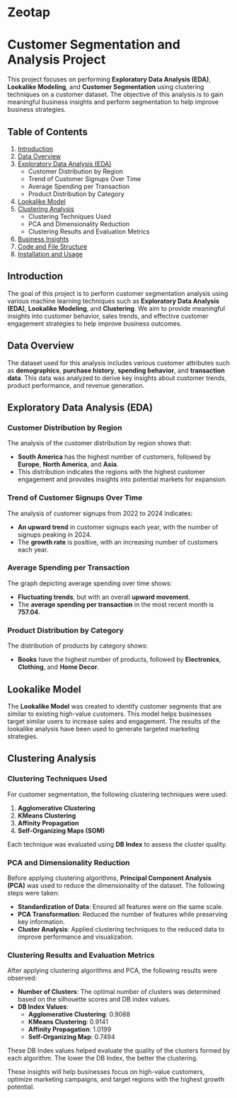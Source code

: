 # Zeotap
# **Customer Segmentation and Analysis Project**

This project focuses on performing **Exploratory Data Analysis (EDA)**, **Lookalike Modeling**, and **Customer Segmentation** using clustering techniques on a customer dataset. The objective of this analysis is to gain meaningful business insights and perform segmentation to help improve business strategies.

## **Table of Contents**
1. [Introduction](#introduction)
2. [Data Overview](#data-overview)
3. [Exploratory Data Analysis (EDA)](#exploratory-data-analysis-eda)
   - Customer Distribution by Region
   - Trend of Customer Signups Over Time
   - Average Spending per Transaction
   - Product Distribution by Category
4. [Lookalike Model](#lookalike-model)
5. [Clustering Analysis](#clustering-analysis)
   - Clustering Techniques Used
   - PCA and Dimensionality Reduction
   - Clustering Results and Evaluation Metrics
6. [Business Insights](#business-insights)
7. [Code and File Structure](#code-and-file-structure)
8. [Installation and Usage](#installation-and-usage)

## **Introduction**
The goal of this project is to perform customer segmentation analysis using various machine learning techniques such as **Exploratory Data Analysis (EDA)**, **Lookalike Modeling**, and **Clustering**. We aim to provide meaningful insights into customer behavior, sales trends, and effective customer engagement strategies to help improve business outcomes.

## **Data Overview**
The dataset used for this analysis includes various customer attributes such as **demographics**, **purchase history**, **spending behavior**, and **transaction data**. This data was analyzed to derive key insights about customer trends, product performance, and revenue generation.

## **Exploratory Data Analysis (EDA)**

### **Customer Distribution by Region**
The analysis of the customer distribution by region shows that:
- **South America** has the highest number of customers, followed by **Europe**, **North America**, and **Asia**.
- This distribution indicates the regions with the highest customer engagement and provides insights into potential markets for expansion.

### **Trend of Customer Signups Over Time**
The analysis of customer signups from 2022 to 2024 indicates:
- **An upward trend** in customer signups each year, with the number of signups peaking in 2024.
- The **growth rate** is positive, with an increasing number of customers each year.

### **Average Spending per Transaction**
The graph depicting average spending over time shows:
- **Fluctuating trends**, but with an overall **upward movement**.
- The **average spending per transaction** in the most recent month is **757.04**.

### **Product Distribution by Category**
The distribution of products by category shows:
- **Books** have the highest number of products, followed by **Electronics**, **Clothing**, and **Home Decor**.

## **Lookalike Model**
The **Lookalike Model** was created to identify customer segments that are similar to existing high-value customers. This model helps businesses target similar users to increase sales and engagement. The results of the lookalike analysis have been used to generate targeted marketing strategies.

## **Clustering Analysis**

### **Clustering Techniques Used**
For customer segmentation, the following clustering techniques were used:
1. **Agglomerative Clustering**
2. **KMeans Clustering**
3. **Affinity Propagation**
4. **Self-Organizing Maps (SOM)**

Each technique was evaluated using **DB Index** to assess the cluster quality.

### **PCA and Dimensionality Reduction**
Before applying clustering algorithms, **Principal Component Analysis (PCA)** was used to reduce the dimensionality of the dataset. The following steps were taken:
- **Standardization of Data**: Ensured all features were on the same scale.
- **PCA Transformation**: Reduced the number of features while preserving key information.
- **Cluster Analysis**: Applied clustering techniques to the reduced data to improve performance and visualization.

### **Clustering Results and Evaluation Metrics**
After applying clustering algorithms and PCA, the following results were observed:
- **Number of Clusters**: The optimal number of clusters was determined based on the silhouette scores and DB index values.
- **DB Index Values**:
  - **Agglomerative Clustering**: 0.9088
  - **KMeans Clustering**: 0.9141
  - **Affinity Propagation**: 1.0199
  - **Self-Organizing Map**: 0.7494

These DB Index values helped evaluate the quality of the clusters formed by each algorithm. The lower the DB Index, the better the clustering.


These insights will help businesses focus on high-value customers, optimize marketing campaigns, and target regions with the highest growth potential.

